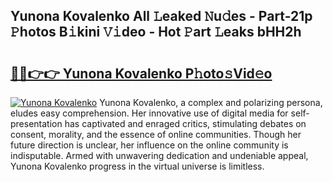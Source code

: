 ## Yunona Kovalenko All 𝙻eaked 𝙽u𝚍es - Part-21p 𝙿hotos B𝚒kini 𝚅𝚒deo - Hot 𝙿art 𝙻eaks bHH2h

# <h2><a href="http://ld52utu.urlbe.top/?page=Yunona+Kovalenko">🔗🔗👉👉 Yunona Kovalenko P𝚑oto𝚜Vid𝚎o</a></h2>

[![Yunona Kovalenko](https://i.imgur.com/eBuTRDB.gif)](http://ld52utu.urlbe.top/?page=Yunona+Kovalenko)
Yunona Kovalenko, a complex and polarizing persona, eludes easy comprehension. Her innovative use of digital media for self-presentation has captivated and enraged critics, stimulating debates on consent, morality, and the essence of online communities. Though her future direction is unclear, her influence on the online community is indisputable. Armed with unwavering dedication and undeniable appeal, Yunona Kovalenko progress in the virtual universe is limitless.
